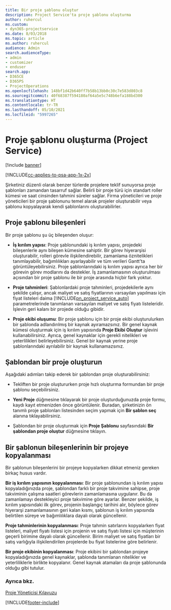 ```yaml
---
title: Bir proje şablonu oluştur
description: Project Service'ta proje şablonu oluşturma
author: ruhercul
ms.custom:
- dyn365-projectservice
ms.date: 8/03/2018
ms.topic: article
ms.author: ruhercul
audience: Admin
search.audienceType:
- admin
- customizer
- enduser
search.app:
- D365CE
- D365PS
- ProjectOperations
ms.openlocfilehash: 148bf1d42b640ff7b58b13bb0c30c7e583d803c8
ms.sourcegitcommit: 40f68387f594180af64a5e5c748b6efa188bd300
ms.translationtype: HT
ms.contentlocale: tr-TR
ms.lasthandoff: 05/10/2021
ms.locfileid: "5997265"
---
```

# <a name="create-a-project-template-project-service"></a>Proje şablonu oluşturma (Project Service)

[!include [banner](../includes/psa-now-project-operations.md)]

[!INCLUDE[cc-applies-to-psa-app-1x-2x](../includes/cc-applies-to-psa-app-1x-2x.md)]

Şirketiniz düzenli olarak benzer türlerde projelere teklif sunuyorsa proje şablonları zamandan tasarruf sağlar. Belirli bir proje türü için standart roller kümesi ve saat cinsinden tahmini süreler sağlar. Firma yöneticileri ve proje yöneticileri bir proje şablonunu temel alarak projeler oluşturabilir veya şablonu kopyalayarak kendi şablonlarını oluşturabilirler.  
  
## <a name="components-of-project-template"></a>Proje şablonu bileşenleri
 Bir proje şablonu şu üç bileşenden oluşur:  
  
- **İş kırılım yapısı**: Proje şablonundaki iş kırılım yapısı, projedeki bileşenlerle aynı bileşen kümesine sahiptir. Bir görev hiyerarşisi oluşturabilir, rolleri görevle ilişkilendirebilir, zamanlama öznitelikleri tanımlayabilir, bağımlılıkları ayarlayabilir ve tüm verileri Gantt'ta görüntüleyebilirsiniz. Proje şablonlarındaki iş kırılım yapısı ayrıca her bir görevin görev modlarını da destekler. İş zamanlamasının oluşturulması açısından bir proje şablonu ile bir proje arasında hiçbir fark yoktur.  
  
- **Proje tahminleri**: Şablonlardaki proje tahminleri, projedekilerle aynı şekilde çalışır, ancak maliyet ve satış fiyatlarının varsayılan yapılması için fiyat listeleri daima [!INCLUDE[pn_project_service_auto](../includes/pn-project-service-auto.md)] parametrelerinde tanımlanan varsayılan maliyet ve satış fiyatı listeleridir. İşlevin geri kalanı bir projede olduğu gibidir.  
  
- **Proje ekibi oluşumu**: Bir proje şablonu için bir proje ekibi oluşturulurken bir şablonda adlandırılmış bir kaynak ayıramazsınız. Bir genel kaynak kümesi oluşturmak için iş kırılım yapısında **Proje Ekibi Oluştur** işlevini kullanabilirsiniz. Ayrıca, genel kaynaklar için gerekli nitelikleri ve yeterlilikleri belirleyebilirsiniz. Genel bir kaynak yerine proje şablonlarındaki ayrılabilir bir kaynak kullanamazsınız.  
  
## <a name="create-a-project-from-a-template"></a>Şablondan bir proje oluşturun  
 Aşağıdaki adımları takip ederek bir şablondan proje oluşturabilirsiniz:  
  
-   Tekliften bir proje oluştururken proje hızlı oluşturma formundan bir proje şablonu seçebilirsiniz.  
  
-   **Yeni Proje** düğmesine tıklayarak bir proje oluşturduğunuzda proje formu, kaydı kayıt etmenizden önce görüntülenir. Buradan, şirketinizin ön tanımlı proje şablonları listesinden seçim yapmak için **Bir şablon seç** alanına tıklayabilirsiniz.  
  
-   Şablondan bir proje oluşturmak için **Proje Şablonu** sayfasındaki **Bir şablondan proje oluştur** düğmesine tıklayın.  
  
## <a name="copying-components-of-a-template-to-a-project"></a>Bir şablonun bileşenlerinin bir projeye kopyalanması  
 Bir şablonun bileşenlerini bir projeye kopyalarken dikkat etmeniz gereken birkaç husus vardır.  
  
 **Bir iş kırılım yapısının kopyalanması**: Bir proje şablonundan iş kırılım yapısı kopyaladığınızda proje, şablondan farklı bir proje takvimine sahipse, proje takviminin çalışma saatleri görevlerin zamanlamasına uygulanır. Bu da zamanlamayı destekleyici proje takvimine göre ayarlar. Benzer şekilde, iş kırılım yapısındaki ilk görev, projenin başlangıç tarihini alır, böylece görev hiyerarşi zamanlamasının geri kalan kısmı, şablonun iş kırılım yapısında belirtilen süreye ve bağımlılıklara dayalı olarak güncellenir.  
  
 **Proje tahminlerinin kopyalanması**: Proje tahmin satırlarını kopyalarken fiyat listeleri, maliyet fiyatı listesi için projenin ve satış fiyatı listesi için müşterinin geçerli birimine dayalı olarak güncellenir. Birim maliyet ve satış fiyatları bir satış varlığıyla ilişkilendirilen projelerde bu fiyat listelerine göre belirlenir.  
  
 **Bir proje ekibinin kopyalanması**: Proje ekibini bir şablondan projeye kopyaladığınızda genel kaynaklar, şablonda tanımlanan nitelikler ve yeterliliklerle birlikte kopyalanır. Genel kaynak atamaları da proje şablonunda olduğu gibi tutulur.  
  
### <a name="see-also"></a>Ayrıca bkz.  
 [Proje Yöneticisi Kılavuzu](../psa/project-manager-guide.md)


[!INCLUDE[footer-include](../includes/footer-banner.md)]